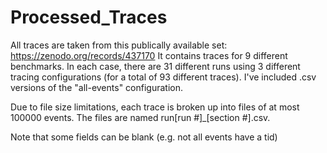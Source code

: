 # Processed_Traces

All traces are taken from this publically available set: https://zenodo.org/records/437170
It contains traces for 9 different benchmarks. In each case, there are 31 different runs using 3 different tracing configurations (for a total of 93 different traces). I've included .csv versions of the "all-events" configuration. 

Due to file size limitations, each trace is broken up into files of at most 100000 events. The files are named run[run #]_[section #].csv.

Note that some fields can be blank (e.g. not all events have a tid)
